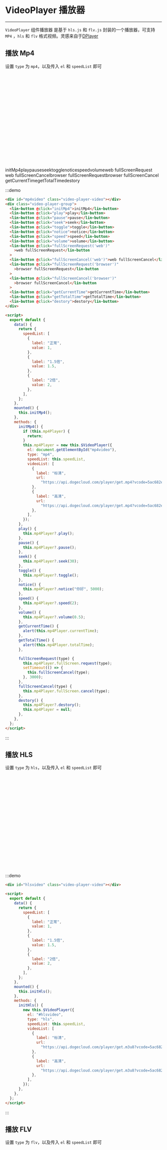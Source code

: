 <script>
export default {
  data() {
    return {
      speedList: [
        {
          label: "正常",
          value: 1,
        },
        {
          label: "1.5倍",
          value: 1.5,
        },
        {
          label: "2倍",
          value: 2,
        },
      ],
    };
  },
  mounted() {
    this.initMp4();
    this.initHls();
    this.initFlv();
    this.initLive();
    this.initOther()
  },
  methods: {
    initLive() {
      this.flvPlayer =new this.$VideoPlayer({
        el: document.getElementById("livevideo"),
        type: "flv",
        speedList: this.speedList,
        live:true,
        videoList: [
          {
            label: "标清",
            url:
              "https://api.dogecloud.com/player/get.flv?vcode=5ac682e6f8231991&userId=17&ext=.flv",
          },
          {
            label: "高清",
            url:
              "https://api.dogecloud.com/player/get.flv?vcode=5ac682e6f8231991&userId=17&ext=.flv",
          },
        ],
      });
    },
    initOther(){
       this.otherPlayer = new this.$VideoPlayer({
        el: document.getElementById("othervideo"),
        videoList: [
          {
            label: "标清",
            url:
              "https://api.dogecloud.com/player/get.mp4?vcode=5ac682e6f8231991&userId=17&ext=.mp4",
          },
          {
            label: "高清",
            url:
              "https://api.dogecloud.com/player/get.mp4?vcode=5ac682e6f8231991&userId=17&ext=.mp4",
          },
        ],
        customType(video,data){
          video.src = data.currenVideo.url
        }
      });
    },
    initHls() {
      new this.$VideoPlayer({
        el: "#hlsvideo",
        type: "hls",
        speedList: this.speedList,
        videoList: [
          {
            label: "标清",
            url:
              "https://api.dogecloud.com/player/get.m3u8?vcode=5ac682e6f8231991&userId=17&ext=.m3u8",
          },
          {
            label: "高清",
            url:
              "https://api.dogecloud.com/player/get.m3u8?vcode=5ac682e6f8231991&userId=17&ext=.m3u8",
          },
        ],
      });
    },
    initMp4() {
      if(this.mp4Player){
        return
      }
      this.mp4Player = new this.$VideoPlayer({
        el: document.getElementById("mp4video"),
        type: "mp4",
        speedList: this.speedList,
        videoList: [
          {
            label: "标清",
            url:
              "https://api.dogecloud.com/player/get.mp4?vcode=5ac682e6f8231991&userId=17&ext=.mp4",
          },
          {
            label: "高清",
            url:
              "https://api.dogecloud.com/player/get.mp4?vcode=5ac682e6f8231991&userId=17&ext=.mp4",
          },
        ],
      });
    },
    initFlv() {
      new this.$VideoPlayer({
        el: document.getElementById("flvvideo"),
        type: "flv",
        speedList: this.speedList,
        videoList: [
          {
            label: "标清",
            url:
              "https://api.dogecloud.com/player/get.flv?vcode=5ac682e6f8231991&userId=17&ext=.flv",
          },
          {
            label: "高清",
            url:
              "https://api.dogecloud.com/player/get.flv?vcode=5ac682e6f8231991&userId=17&ext=.flv",
          },
        ],
      });
    },
    play() {
      this.mp4Player?.play();
    },
    pause() {
      this.mp4Player?.pause();
    },
    seek() {
      this.mp4Player?.seek(30);
    },
    toggle() {
      this.mp4Player?.toggle();
    },
    notice() {
      this.mp4Player?.notice("你好", 5000);
    },
    speed() {
      this.mp4Player?.speed(2);
    },
    volume() {
      this.mp4Player?.volume(0.5);
    },
    switchQuality() {
      this.mp4Player?.switchQuality(1);
    },
    getCurrentTime(){
      alert(this.mp4Player.currentTime)
    },
    getTotalTime(){
      alert(this.mp4Player.totalTime)
    },
    other() {
      console.log(this.mp4Player.currentTime);
      console.log(this.mp4Player.totalTime);
    },
    fullScreenRequest(type) {
      this.mp4Player.fullScreen.request(type);
      setTimeout(() => {
        this.fullScreenCancel(type);
      }, 3000);
    },
    fullScreenCancel(type) {
      this.mp4Player.fullScreen.cancel(type);
    },
    destory() {
      this.mp4Player?.destory();
      this.mp4Player = null;
    },
  },
    beforeDestroy(){
    this.mp4Player?.destory();
    this.hlsPlayer?.destory()
    this.flvPlayer?.destory()
    this.otherPlayer?.destory()

    this.mp4Player = null
    this.hlsPlayer = null
    this.flvPlayer = null
    this.otherPlayer = null
  }
};
</script>

<style lang="scss" scoped>
.video-player-group {
  display: flex;
  flex-direction: row;
  align-items: center;
  flex-wrap: wrap;
  ::v-deep .lin-button {
    margin-top: 10px;
    margin-right: 10px;
  }
}

.video-player-video {
  width: 600px;
  height: 300px;
}
</style>

# VideoPlayer 播放器

---

`VideoPlayer` 组件播放器 是基于 `hls.js` 和 `flv.js` 封装的一个播放器，可支持 `MP4` ，`hls` 和 `flv` 格式视频。灵感来自于[DPlayer](http://dplayer.js.org/zh/)

## 播放 Mp4

设置 `type` 为 `mp4`，以及传入 `el` 和 `speedList` 即可

<div class='demo-block'>
<div id="mp4video" class="video-player-video"></div>
    <div class="video-player-group">
      <lin-button @click="initMp4">initMp4</lin-button>
      <lin-button @click="play">play</lin-button>
      <lin-button @click="pause">pause</lin-button>
      <lin-button @click="seek">seek</lin-button>
      <lin-button @click="toggle">toggle</lin-button>
      <lin-button @click="notice">notice</lin-button>
      <lin-button @click="speed">speed</lin-button>
      <lin-button @click="volume">volume</lin-button>
      <lin-button @click="fullScreenRequest('web')">web fullScreenRequest</lin-button>
      <lin-button @click="fullScreenCancel('web')">web fullScreenCancel</lin-button>
      <lin-button @click="fullScreenRequest('browser')">browser fullScreenRequest</lin-button>
      <lin-button @click="fullScreenCancel('browser')">browser fullScreenCancel</lin-button>
      <lin-button @click="getCurrentTime">getCurrentTime</lin-button>
      <lin-button @click="getTotalTime">getTotalTime</lin-button>
      <lin-button @click="destory">destory</lin-button>
    </div>
</div>

:::demo

```html
<div id="mp4video" class="video-player-video"></div>
<div class="video-player-group">
  <lin-button @click="initMp4">initMp4</lin-button>
  <lin-button @click="play">play</lin-button>
  <lin-button @click="pause">pause</lin-button>
  <lin-button @click="seek">seek</lin-button>
  <lin-button @click="toggle">toggle</lin-button>
  <lin-button @click="notice">notice</lin-button>
  <lin-button @click="speed">speed</lin-button>
  <lin-button @click="volume">volume</lin-button>
  <lin-button @click="fullScreenRequest('web')"
    >web fullScreenRequest</lin-button
  >
  <lin-button @click="fullScreenCancel('web')">web fullScreenCancel</lin-button>
  <lin-button @click="fullScreenRequest('browser')"
    >browser fullScreenRequest</lin-button
  >
  <lin-button @click="fullScreenCancel('browser')"
    >browser fullScreenCancel</lin-button
  >
  <lin-button @click="getCurrentTime">getCurrentTime</lin-button>
  <lin-button @click="getTotalTime">getTotalTime</lin-button>
  <lin-button @click="destory">destory</lin-button>
</div>

<script>
  export default {
    data() {
      return {
        speedList: [
          {
            label: "正常",
            value: 1,
          },
          {
            label: "1.5倍",
            value: 1.5,
          },
          {
            label: "2倍",
            value: 2,
          },
        ],
      };
    },
    mounted() {
      this.initMp4();
    },
    methods: {
      initMp4() {
        if (this.mp4Player) {
          return;
        }
        this.mp4Player = new this.$VideoPlayer({
          el: document.getElementById("mp4video"),
          type: "mp4",
          speedList: this.speedList,
          videoList: [
            {
              label: "标清",
              url:
                "https://api.dogecloud.com/player/get.mp4?vcode=5ac682e6f8231991&userId=17&ext=.mp4",
            },
            {
              label: "高清",
              url:
                "https://api.dogecloud.com/player/get.mp4?vcode=5ac682e6f8231991&userId=17&ext=.mp4",
            },
          ],
        });
      },
      play() {
        this.mp4Player?.play();
      },
      pause() {
        this.mp4Player?.pause();
      },
      seek() {
        this.mp4Player?.seek(30);
      },
      toggle() {
        this.mp4Player?.toggle();
      },
      notice() {
        this.mp4Player?.notice("你好", 5000);
      },
      speed() {
        this.mp4Player?.speed(2);
      },
      volume() {
        this.mp4Player?.volume(0.5);
      },
      getCurrentTime() {
        alert(this.mp4Player.currentTime);
      },
      getTotalTime() {
        alert(this.mp4Player.totalTime);
      },

      fullScreenRequest(type) {
        this.mp4Player.fullScreen.request(type);
        setTimeout(() => {
          this.fullScreenCancel(type);
        }, 3000);
      },
      fullScreenCancel(type) {
        this.mp4Player.fullScreen.cancel(type);
      },
      destory() {
        this.mp4Player?.destory();
        this.mp4Player = null;
      },
    },
  };
</script>
```

:::

## 播放 HLS

设置 `type` 为 `hls`，以及传入 `el` 和 `speedList` 即可

<div class='demo-block'>
<div id="hlsvideo" class="video-player-video"></div>
</div>

:::demo

```html
<div id="hlsvideo" class="video-player-video"></div>

<script>
  export default {
    data() {
      return {
        speedList: [
          {
            label: "正常",
            value: 1,
          },
          {
            label: "1.5倍",
            value: 1.5,
          },
          {
            label: "2倍",
            value: 2,
          },
        ],
      };
    },
    mounted() {
      this.initHls();
    },
    methods: {
      initHls() {
        new this.$VideoPlayer({
          el: "#hlsvideo",
          type: "hls",
          speedList: this.speedList,
          videoList: [
            {
              label: "标清",
              url:
                "https://api.dogecloud.com/player/get.m3u8?vcode=5ac682e6f8231991&userId=17&ext=.m3u8",
            },
            {
              label: "高清",
              url:
                "https://api.dogecloud.com/player/get.m3u8?vcode=5ac682e6f8231991&userId=17&ext=.m3u8",
            },
          ],
        });
      },
    },
  };
</script>
```

:::

## 播放 FLV

设置 `type` 为 `flv`，以及传入 `el` 和 `speedList` 即可

<div class='demo-block'>
<div id="flvvideo" class="video-player-video"></div>
</div>

:::demo

```html
<div id="flvvideo" class="video-player-video"></div>

<script>
  export default {
    data() {
      return {
        speedList: [
          {
            label: "正常",
            value: 1,
          },
          {
            label: "1.5倍",
            value: 1.5,
          },
          {
            label: "2倍",
            value: 2,
          },
        ],
      };
    },
    mounted() {
      this.initFlv();
    },
    methods: {
      initFlv() {
        new this.$VideoPlayer({
          el: document.getElementById("flvvideo"),
          type: "flv",
          speedList: this.speedList,
          videoList: [
            {
              label: "标清",
              url:
                "https://api.dogecloud.com/player/get.flv?vcode=5ac682e6f8231991&userId=17&ext=.flv",
            },
            {
              label: "高清",
              url:
                "https://api.dogecloud.com/player/get.flv?vcode=5ac682e6f8231991&userId=17&ext=.flv",
            },
          ],
        });
      },
    },
  };
</script>
```

:::

## 开启直播模式

设置 `live` 为 `true`

<div class='demo-block'>
<div id="livevideo" class="video-player-video"></div>
</div>

:::demo

```html
<div id="livevideo" class="video-player-video"></div>

<script>
  export default {
    mounted() {
      this.initLive();
    },
    methods: {
      initLive() {
        this.flvPlayer = new this.$VideoPlayer({
          el: document.getElementById("livevideo"),
          type: "flv",
          speedList: this.speedList,
          live: true,
          videoList: [
            {
              label: "标清",
              url:
                "https://api.dogecloud.com/player/get.flv?vcode=5ac682e6f8231991&userId=17&ext=.flv",
            },
            {
              label: "高清",
              url:
                "https://api.dogecloud.com/player/get.flv?vcode=5ac682e6f8231991&userId=17&ext=.flv",
            },
          ],
        });
      },
    },
  };
</script>
```

:::

## 其他 MSE 库使用

`VideoPlayer` 组件可以通过 `customType` 参数与任何 MSE 库一起使用

<div class='demo-block'>
<div id="othervideo" class="video-player-video"></div>
</div>

:::demo

```html
<div id="othervideo" class="video-player-video"></div>

<script>
  export default {
    mounted() {
      this.initOther();
    },
    methods: {
      initOther() {
        this.mp4Player = new this.$VideoPlayer({
          el: document.getElementById("othervideo"),
          videoList: [
            {
              label: "标清",
              url:
                "https://api.dogecloud.com/player/get.mp4?vcode=5ac682e6f8231991&userId=17&ext=.mp4",
            },
            {
              label: "高清",
              url:
                "https://api.dogecloud.com/player/get.mp4?vcode=5ac682e6f8231991&userId=17&ext=.mp4",
            },
          ],
          customType(video, data) {
            video.src = data.currenVideo.url;
          },
        });
      },
    },
  };
</script>
```

:::

## 参数

| 名称       | 说明                                             | 类型                               | 可选值        | 默认值 |
| ---------- | ------------------------------------------------ | ---------------------------------- | ------------- | ------ |
| el         | 播放器容器元素，必填项                           | String                             | HTMLElement   | —      | — |
| type       | 播放类型，必填项，当 customType 参数存在时非必填 | String                             | mp4、hls、flv | —      |
| autoplay   | 视频自动播放                                     | Boolean                            | —             | false  |
| speedList  | 视频速度倍数列表                                 | Ayyay<{label:string,value:string}> | —             | —      |
| videoList  | 视频列表，必填项                                 | Ayyay<{label:string,url:string}>   | —             | —      |
| live       | 是否开启直播                                     | Boolean                            | —             | false  |
| customType | 需要自定义支持其他 MSE 可使用此参数              | Function                           | —             | —      |

## API

```javascript
import { VideoPlayer } from "lin-view-ui";
const player = new VideoPlayer({
  el: document.getElementById("flvvideo"),
  type: "flv",
  speedList: [],
  videoList: [],
});
```

- `player.play()` : 播放视频
- `player.pause()` : 暂停视频
- `player.seek(time: number)` : 跳转到特定时间
- `player.toggle()` : 切换播放和暂停
- `player.on(event: string, handler: function)` : 绑定 video 标签事件
- `player.switchVideo(options)` : 切换到其他视频

```javascript
player.switchVideo({ videoList: [{ label: "", url: "" }], autoplay: true });
```

- `player.notice(text: string, time: number)` : 显示通知，时间的单位为毫秒，默认时间 2000 毫秒
- `player.switchQuality(index: number)` : 切换清晰度
- `player.destroy()` : 销毁播放器
- `player.speed(rate: number)` : 设置视频速度
- `player.volume(percentage: number)` : 设置视频音量
- `player.video` : 原生 video
- `player.hls` : hls 实例对象
- `player.flv` : flv 实例对象
- `player.currentTime` : 返回视频当前播放时间
- `player.totalTime` : 返回视频总时间
- `player.paused` : 返回视频是否暂停
- `player.fullScreen.request(type: string)` : 进入全屏

```javascript
player.fullScreen.request("web");
player.fullScreen.request("browser");
```

- `player.fullScreen.cancel(type: string)` : 退出全屏

```javascript
player.fullScreen.cancel("web");
player.fullScreen.cancel("browser");
```
